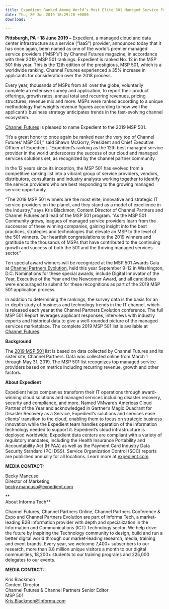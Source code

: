 ```yaml
---
title: Expedient Ranked Among World’s Most Elite 501 Managed Service Providers
date: Thu, 20 Jun 2019 16:29:28 +0000
download: ''

---
```

**Pittsburgh, PA – 18 June 2019 –** Expedient, a managed cloud and data center infrastructure as a service (“IaaS”) provider, announced today that it has once again, been named as one of the world’s premier managed service providers (“MSP’s”) by Channel Futures magazine, in accordance with their 2019, MSP 501 rankings. Expedient is ranked No. 12 in the MSP 501 this year. This is the 12th edition of the prestigious, MSP 501, which is a worldwide ranking. Channel Futures experienced a 35% increase in applicants for consideration over the 2018 process.

Every year, thousands of MSPs from all  over the globe, voluntarily complete an extensive survey and application, to report their product offerings, growth rates, annual total and recurring revenues, pricing structures, revenue mix and more. MSPs were ranked according to a unique methodology that weights revenue figures according to how well the applicant’s business strategy anticipates trends in the fast-evolving channel ecosystem.

[Channel Futures](https://www.channelfutures.com/) is pleased to name Expedient to the 2019 MSP 501.

“It’s a great honor to once again be ranked near the very top of Channel Futures’ MSP 501,” said Shawn McGorry, President and Chief Executive Officer of Expedient. “Expedient’s ranking as the 12th best managed service provider in the world underscores the success of our cloud and managed services solutions set, as recognized by the channel partner community.

In the 12 years since its inception, the MSP 501 has evolved from a competitive ranking list into a vibrant group of service providers, vendors, distributors, consultants and industry analysts working together to identify the service providers who are best responding to the growing managed service opportunity.

“The 2019 MSP 501 winners are the most elite, innovative and strategic IT service providers on the planet, and they stand as a model of excellence in the industry,” says Kris Blackmon, Content Director of Channel Partners and Channel Futures and lead of the MSP 501 program. “As the MSP 501 Community grows, leagues of managed service providers learn from the successes of these winning companies, gaining insight into the best practices, strategies and technologies that elevate an MSP to the level of the 501 winners. Our heartfelt congratulations to the 2019 winners and gratitude to the thousands of MSPs that have contributed to the continuing growth and success of both the 501 and the thriving managed services sector.”

Ten special award winners will be recognized at the MSP 501 Awards Gala at [Channel Partners Evolution](https://tmt.knect365.com/channel-partners-evolution/), held this year September 9-12 in Washington, D.C. Nominations for these special awards, include Digital Innovator of the Year, Executive of the Year and the Newcomer Award, and all candidates were encouraged to submit for these recognitions as part of the 2019 MSP 501 application process.

In addition to determining the rankings, the survey data is the basis for an in-depth study of business and technology trends in the IT channel, which is released each year at the Channel Partners Evolution conference. The full MSP 501 Report leverages applicant responses, interviews with industry experts and historical data to give a well-rounded picture of the managed services marketplace. The complete 2019 MSP 501 list is available at [Channel Futures](https://www.channelfutures.com/ ).

**Background**

The [2019 MSP 501](https://www.channelfutures.com/msp-501) list is based on data collected by Channel Futures and its sister site, Channel Partners. Data was collected online from March 1 through May 31, 2019. The MSP 501 list recognizes top managed service providers based on metrics including recurring revenue, growth and other factors.

**About Expedient**

Expedient helps companies transform their IT operations through award-winning cloud solutions and managed services including disaster recovery, security and compliance, and more. Named VMware’s Americas Cloud Partner of the Year and acknowledged in Gartner’s Magic Quadrant for Disaster Recovery as a Service, Expedient’s solutions and services ease clients’ transition to the cloud, enabling them to focus on strategic business innovation while the Expedient team handles operation of the information technology needed to support it. Expedient’s cloud infrastructure is deployed worldwide; Expedient data centers are compliant with a variety of regulatory mandates, including the Health Insurance Portability and Accountability Act (HIPAA) as well as the Payment Card Industry Data Security Standard (PCI DSS). Service Organization Control (SOC) reports are published annually for all locations. Learn more at [expedient.com](http://www.expedient.com/).

**MEDIA CONTACT:**

Becky Mancuso  
Director of Marketing  
[becky.mancuso@expedient.com](mailto:becky.mancuso@expedient.com)

\**  
About Informa Tech**

Channel Futures, Channel Partners Online, Channel Partners Conference & Expo and Channel Partners Evolution are part of Informa Tech, a market-leading B2B information provider with depth and specialization in the Information and Communications (ICT) Technology sector. We help drive the future by inspiring the Technology community to design, build and run a better digital world through our market-leading research, media, training and event brands. Every year, we welcome 7,400+ subscribers to our research, more than 3.8 million unique visitors a month to our digital communities, 18,200+ students to our training programs and 225,000 delegates to our events.

**MEDIA CONTACT:**

Kris Blackmon  
Content Director  
Channel Futures & Channel Partners Senior Editor  
MSP 501  
[Kris.Blackmon@Informa.com](mailto:Kris.Blackmon@Informa.com)